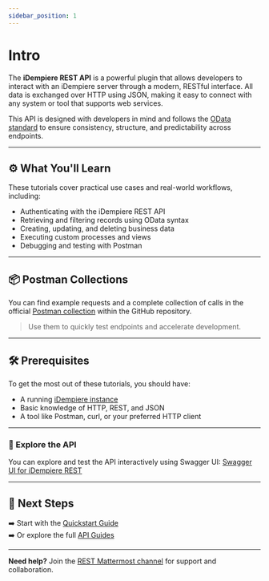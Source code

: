 ```yaml
---
sidebar_position: 1
---
```


# Intro

The **iDempiere REST API** is a powerful plugin that allows developers to interact with an iDempiere server through a modern, RESTful interface. All data is exchanged over HTTP using JSON, making it easy to connect with any system or tool that supports web services.

This API is designed with developers in mind and follows the [OData standard](https://www.odata.org/) to ensure consistency, structure, and predictability across endpoints.

---

## ⚙️ What You'll Learn

These tutorials cover practical use cases and real-world workflows, including:

- Authenticating with the iDempiere REST API
- Retrieving and filtering records using OData syntax
- Creating, updating, and deleting business data
- Executing custom processes and views
- Debugging and testing with Postman

---

## 📦 Postman Collections

You can find example requests and a complete collection of calls in the official [Postman collection](https://github.com/bxservice/idempiere-rest/tree/master/com.trekglobal.idempiere.rest.api/postman) within the GitHub repository.

> Use them to quickly test endpoints and accelerate development.

---

## 🛠️ Prerequisites

To get the most out of these tutorials, you should have:

- A running [iDempiere instance](https://github.com/idempiere/idempiere)
- Basic knowledge of HTTP, REST, and JSON
- A tool like Postman, curl, or your preferred HTTP client

---

### 🔗 Explore the API

You can explore and test the API interactively using Swagger UI:
[Swagger UI for iDempiere REST](https://hengsin.github.io/idempiere-rest-swagger-ui)

---

## 🧭 Next Steps

➡️ Start with the [Quickstart Guide](./quickstart)  
➡️ Or explore the full [API Guides](./category/api-guides/)

---

**Need help?** Join the [REST Mattermost channel](https://mattermost.idempiere.org/idempiere/channels/rest) for support and collaboration.

